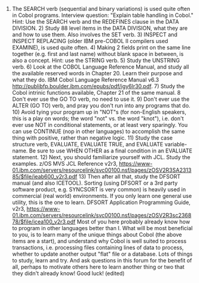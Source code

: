  1) The SEARCH verb (sequential and binary variations) is used quite often in Cobol programs.  Interview question: "Explain table handling in Cobol."  Hint: Use the SEARCH verb and the REDEFINES clause in the DATA DIVISION.  2) Study 88 level items in the DATA DIVISION, what they are and how to use them. Also involves the SET verb.  3) INSPECT and INSPECT REPLACING (older IBM pre-COBOL II compilers used EXAMINE), is used quite often.  4) Making 2 fields print on the same line together (e.g. first and last name) without blank space in between, is also a concept.  Hint:  use the STRING verb.  5) Study the UNSTRING verb.  6) Look at the COBOL Language Reference Manual, and study all the available reserved words in Chapter 20. Learn their purpose and what they do. IBM Cobol Language Reference Manual v6.3 http://publibfp.boulder.ibm.com/epubs/pdf/igy6lr30.pdf.  7) Study the Cobol intrinic functions available, Chapter 21 of the same manual.  8  Don't ever use the GO TO verb, no need to use it.  9) Don't ever use the ALTER (GO TO) verb, and pray you don't run into any programs that do.  10) Avoid tying your program up in "NOT"s (for non-English speakers, this is a play on words; the word "not" vs. the word "knot"), i.e. don't ever use NOT in conditional statements, or at least very sparingly.  You can use CONTINUE (nop in other languages) to accomplish the same thing with positive, rather than negative logic.  11)  Study the case structure verb, EVALUATE, EVALUATE TRUE, and EVALUATE variable-name.  Be sure to use WHEN OTHER as a final condition in an EVALUATE statement.  12) Next, you should familiarize yourself with JCL.  Study the examples.  z/OS MVS JCL Reference v2r3, https://www-01.ibm.com/servers/resourcelink/svc00100.nsf/pages/zOSV2R3SA231385/$file/ieab600_v2r3.pdf  13) Then after all that, study the DFSORT manual (and also ICETOOL).  Sorting (using DFSORT or a 3rd party software product, e.g. SYNCSORT is very common) is heavily used in commercial (real world) environments. If you only learn one general use utility, this is the one to learn.  DFSORT Application Programming Guide, v2r3, https://www-01.ibm.com/servers/resourcelink/svc00100.nsf/pages/zOSV2R3sc236878/$file/icea100_v2r3.pdf  Most of you here probably already know how to program in other languages better than I.  What will be most beneficial to you, is to learn many of the unique things about Cobol (the above items are a start), and understand why Cobol is well suited to process transactions, i.e. processing files containing lines of data to process, whether to update another output "flat" file or a database.  Lots of things to study, learn and try.  And ask questions in this forum for the benefit of all, perhaps to motivate others here to learn another thing or two that they didn't already know!  Good luck! (edited) 